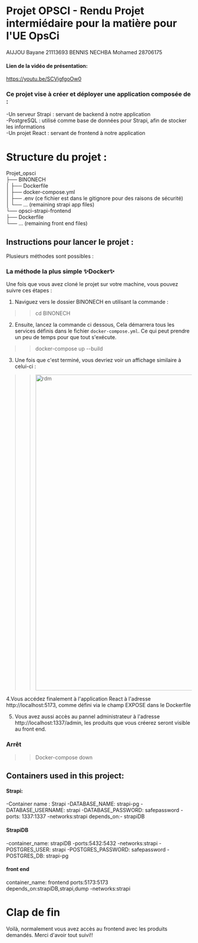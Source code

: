 # Projet OPSCI - Rendu Projet intermiédaire pour la matière pour l'UE OpsCi 
AIJJOU Bayane 21113693
BENNIS NECHBA Mohamed 28706175

#### Lien de la vidéo de présentation: 
https://youtu.be/SCVjgfgoOw0
### Ce projet vise à créer et déployer une application composée de :

-Un serveur Strapi : servant de backend à notre application\
-PostgreSQL : utilisé comme base de données pour Strapi, afin de stocker les informations\
-Un projet React : servant de frontend à notre application
# Structure du projet :
Projet_opsci\
├── BINONECH\
│   ├── Dockerfile\
│   ├── docker-compose.yml\
│   ├── .env (ce fichier est dans le gitignore pour des raisons de sécurité)\
│   └── ... (remaining strapi app files)\
└── opsci-strapi-frontend\
    ├── Dockerfile\
    └── ... (remaining front end files)
## Instructions pour lancer le projet :

Plusieurs méthodes sont possibles :

### La méthode la plus simple ✨Docker✨

Une fois que vous avez cloné le projet sur votre machine, vous pouvez suivre ces étapes :

1. Naviguez vers le dossier BINONECH en utilisant la commande :
>>cd BINONECH

2. Ensuite, lancez la commande ci dessous, Cela démarrera tous les services définis dans le fichier `docker-compose.yml`.
Ce qui peut prendre un peu de temps pour que tout s'exécute.
>>docker-compose up --build


3. Une fois que c'est terminé, vous devriez voir un affichage similaire à celui-ci :
>><img width="857" alt="rdm" src="https://github.com/hasleyy6/Projet-opsci/assets/141744710/2475a0a3-b470-4a36-8a7b-9d612d97ce93">

4.Vous accédez finalement à l'application React à l'adresse http://localhost:5173, comme défini via le champ EXPOSE dans le Dockerfile

5. Vous avez aussi accès au pannel administrateur à l'adresse http://localhost:1337/admin, les produits que vous créerez seront visible au front end.

### Arrêt
>>Docker-compose down

## Containers used in this project:
#### Strapi:
-Container name : Strapi
-DATABASE_NAME: strapi-pg
-DATABASE_USERNAME: strapi
-DATABASE_PASSWORD: safepassword
-ports: 1337:1337
-networks:strapi
depends_on:- strapiDB

#### StrapiDB
-container_name: strapiDB
-ports:5432:5432
-networks:strapi
-POSTGRES_USER: strapi
-POSTGRES_PASSWORD: safepassword
-POSTGRES_DB: strapi-pg

#### front end
container_name: frontend
ports:5173:5173
depends_on:strapiDB,strapi,dump
-networks:strapi

# Clap de fin
Voilà, normalement vous avez accès au frontend avec les produits demandés. Merci d'avoir tout suivi!!

